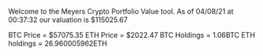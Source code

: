 Welcome to the Meyers Crypto Portfolio Value tool. 
As of 04/08/21 at 00:37:32 our valuation is $115025.67 

BTC Price = $57075.35
 ETH Price = $2022.47
BTC Holdings = 1.06BTC
 ETH holdings = 26.960005962ETH 
